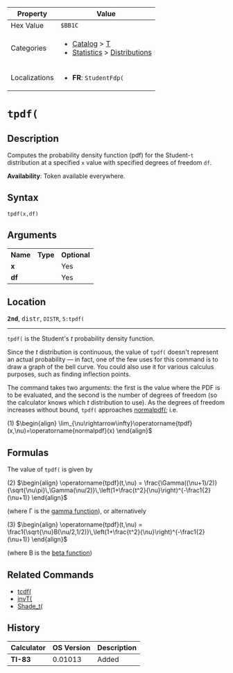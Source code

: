 | Property      | Value |
|---------------|-------|
| Hex Value     | `$BB1C`|
| Categories    | <ul><li>[Catalog](<../categories/Catalog.md>) > [T](<../categories/Catalog.md#T>)</li><li>[Statistics](<../categories/Statistics.md>) > [Distributions](<../categories/Statistics.md#Distributions>)</li></ul> |
| Localizations | <ul><li><b>FR</b>: `StudentFdp(`</li></ul> |

# `tpdf(`

## Description
Computes the probability density function (pdf) for the Student-`t` distribution at a specified `x` value with specified degrees of freedom `df`.


<b>Availability</b>: Token available everywhere.

## Syntax
`tpdf(x,df)`

## Arguments
<table>
<tr><th>Name</th><th>Type</th><th>Optional</th></tr>

<tr><td><b>x</b></td><td></td><td>Yes</td></tr>

<tr><td><b>df</b></td><td></td><td>Yes</td></tr>

</table>

## Location
<tt><kbd><b>2nd</b></kbd></tt>, <kbd>distr</kbd>, `DISTR`, `5:tpdf(`
<hr>

`tpdf(` is the Student's _t_ probability density function.

Since the _t_ distribution is continuous, the value of `tpdf(` doesn't represent an actual probability — in fact, one of the few uses for this command is to draw a graph of the bell curve. You could also use it for various calculus purposes, such as finding inflection points.

The command takes two arguments: the first is the value where the PDF is to be evaluated, and the second is the number of degrees of freedom (so the calculator knows which _t_ distribution to use). As the degrees of freedom increases without bound, `tpdf(` approaches [normalpdf(](/normalpdf); i.e.

(1) $`\begin{align} \lim_{\nu\rightarrow\infty}\operatorname{tpdf}(x,\nu)=\operatorname{normalpdf}(x) \end{align}`$ 

## Formulas

The value of `tpdf(` is given by

(2) $`\begin{align} \operatorname{tpdf}(t,\nu) = \frac{\Gamma((\nu+1)/2)}{\sqrt{\nu\pi}\,\Gamma(\nu/2)}\,\left(1+\frac{t^2}{\nu}\right)^{-\frac1{2}(\nu+1)} \end{align}`$ 

(where Γ is the [gamma function](http://en.wikipedia.org/wiki/Gamma_function)), or alternatively

(3) $`\begin{align} \operatorname{tpdf}(t,\nu) = \frac1{\sqrt{\nu}B(\nu/2,1/2)}\,\left(1+\frac{t^2}{\nu}\right)^{-\frac1{2}(\nu+1)} \end{align}`$ 

(where B is the [beta function](http://en.wikipedia.org/wiki/Beta_function))

## Related Commands

*   [tcdf(](/tcdf)
*   [invT(](/invt)
*   [Shade_t(](/shade-t)

## History
| Calculator | OS Version | Description |
|------------|------------|-------------|
| <b>TI-83</b> | 0.01013 | Added |



